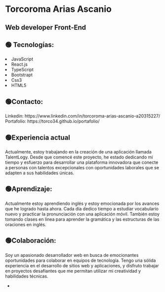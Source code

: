 <!DOCTYPE html>
<html lang="en">
<head>
    <meta charset="UTF-8">
    <meta http-equiv="X-UA-Compatible" content="IE=edge">
    <meta name="viewport" content="width=device-width, initial-scale=1.0">
</head>
<body>
    <div align="">
        <h1 > Torcoroma Arias Ascanio</h1>
        <h2>Web developer Front-End</h2>
        <h2>🟢 Tecnologías:</h2>
        <li>JavaScript</li>
        <li> React.js</li>
        <li>TypeScript</li>
        <li>Bootstrapt</li>
        <li>Css3</li>
        <li>HTML5</li>
        <h2> 🟢Contacto: </h2> 
       <p>Linkedin: https://www.linkedin.com/in/torcoroma-arias-ascanio-a20315227/ <br>
           Portafolio: https://torco34.github.io/portafolio/
       </p> 
        <h2> 🟢Experiencia actual</h2>
        <p>Actualmente, estoy trabajando en la creación de una aplicación llamada TalentLogy. Desde que comencé este proyecto, he estado dedicando mi tiempo y esfuerzo para desarrollar una plataforma 
         innovadora que conecte a personas con talentos excepcionales con oportunidades laborales que se adapten a sus habilidades únicas.</p>   
        <h2> 🟢Aprendizaje: </h2> 
        <p>Actualmente estoy aprendiendo inglés y estoy emocionada por los avances que he logrado hasta ahora. Cada día dedico tiempo a estudiar vocabulario nuevo y practicar la pronunciación con una 
         aplicación móvil. También estoy tomando clases en línea para aprender la gramática y las estructuras de las oraciones en inglés.</p> 
       <h2> 🟢Colaboración: </h2> 
       <p>Soy un apasionado desarrollador web en busca de emocionantes oportunidades para colaborar en equipos de tecnología. Tengo una sólida experiencia en el desarrollo de sitios web y aplicaciones, 
         y disfruto trabajar en proyectos desafiantes que me permitan utilizar mi creatividad y habilidades técnicas.</p> 

-
</div>
</body>
</html>


